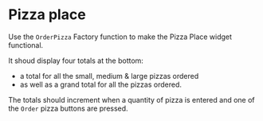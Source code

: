 # Pizza place

Use the `OrderPizza` Factory function to make the Pizza Place widget functional.

It shoud display four totals at the bottom:

* a total for all the small, medium & large pizzas ordered
* as well as a grand total for all the pizzas ordered.

The totals should increment when a quantity of pizza is entered and one of the `Order` pizza buttons are pressed.


